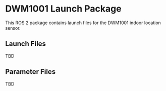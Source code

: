 # DWM1001 Launch Package

This ROS 2 package contains launch files for the DWM1001 indoor location sensor.

## Launch Files

TBD

## Parameter Files

TBD
